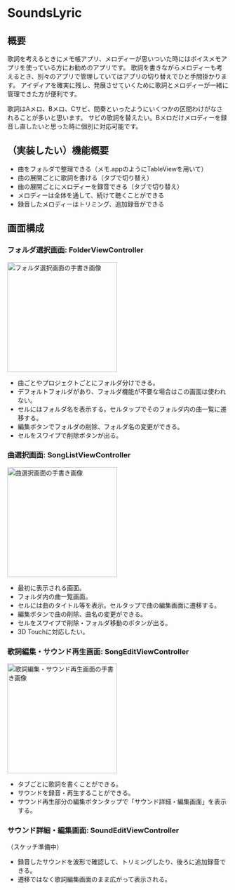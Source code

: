 # SoundsLyric
## 概要
歌詞を考えるときにメモ帳アプリ、メロディーが思いついた時にはボイスメモアプリを使っている方にお勧めのアプリです。
歌詞を書きながらメロディーも考えるとき、別々のアプリで管理していてはアプリの切り替えでひと手間掛かります。
アイディアを確実に残し、発展させていくために歌詞とメロディーが一緒に管理できた方が便利です。

歌詞はAメロ、Bメロ、Cサビ、間奏といったようにいくつかの区間わけがなされることが多いと思います。
サビの歌詞を替えたい。Bメロだけメロディーを録音し直したいと思った時に個別に対応可能です。

## （実装したい）機能概要
* 曲をフォルダで整理できる（メモ.appのようにTableViewを用いて）
* 曲の展開ごとに歌詞を書ける（タブで切り替え）
* 曲の展開ごとにメロディーを録音できる（タブで切り替え）
* メロディーは全体を通して、続けて聴くことができる
* 録音したメロディーはトリミング、追加録音ができる

## 画面構成
### フォルダ選択画面: FolderViewController
<img src="https://cloud.githubusercontent.com/assets/8737743/25533646/40218308-2c6c-11e7-8fb7-4440980ae941.jpg" alt="フォルダ選択画面の手書き画像" width="250px" >

* 曲ごとやプロジェクトごとにフォルダ分けできる。
* デフォルトフォルダがあり、フォルダ機能が不要な場合はこの画面は使われない。
* セルにはフォルダ名を表示する。セルタップでそのフォルダ内の曲一覧に遷移する。
* 編集ボタンでフォルダの削除、フォルダ名の変更ができる。
* セルをスワイプで削除ボタンが出る。

### 曲選択画面: SongListViewController
<img src="https://cloud.githubusercontent.com/assets/8737743/25533571/01d4e518-2c6c-11e7-9151-f4cc8537277f.jpg" alt="曲選択画面の手書き画像" width="250px" >

* 最初に表示される画面。
* フォルダ内の曲一覧画面。
* セルには曲のタイトル等を表示。セルタップで曲の編集画面に遷移する。
* 編集ボタンで曲の削除、曲名の変更ができる。
* セルをスワイプで削除・フォルダ移動のボタンが出る。
* 3D Touchに対応したい。

### 歌詞編集・サウンド再生画面: SongEditViewController
<img src="https://cloud.githubusercontent.com/assets/8737743/25533566/ff414b3e-2c6b-11e7-8585-18f5c9d0b3fb.jpg" alt="歌詞編集・サウンド再生画面の手書き画像" width="250px" >

* タブごとに歌詞を書くことができる。
* サウンドを録音・再生することができる。
* サウンド再生部分の編集ボタンタップで「サウンド詳細・編集画面」を表示する。

### サウンド詳細・編集画面: SoundEditViewController
（スケッチ準備中）

* 録音したサウンドを波形で確認して、トリミングしたり、後ろに追加録音できる。
* 遷移ではなく歌詞編集画面のまま広がって表示される。

